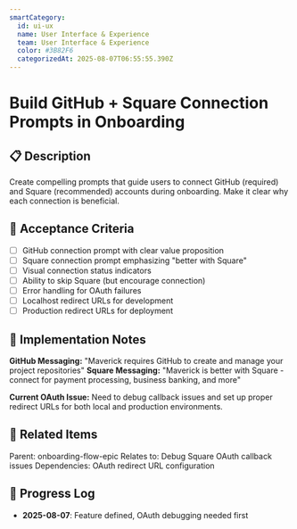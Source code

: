 ```yaml
---
smartCategory:
  id: ui-ux
  name: User Interface & Experience
  team: User Interface & Experience
  color: #3B82F6
  categorizedAt: 2025-08-07T06:55:55.390Z
---
```




# Build GitHub + Square Connection Prompts in Onboarding

## 📋 Description

Create compelling prompts that guide users to connect GitHub (required) and Square (recommended) accounts during onboarding. Make it clear why each connection is beneficial.

## 🎯 Acceptance Criteria

- [ ] GitHub connection prompt with clear value proposition
- [ ] Square connection prompt emphasizing "better with Square"
- [ ] Visual connection status indicators
- [ ] Ability to skip Square (but encourage connection)
- [ ] Error handling for OAuth failures
- [ ] Localhost redirect URLs for development
- [ ] Production redirect URLs for deployment

## 📝 Implementation Notes

**GitHub Messaging:** "Maverick requires GitHub to create and manage your project repositories"
**Square Messaging:** "Maverick is better with Square - connect for payment processing, business banking, and more"

**Current OAuth Issue:** Need to debug callback issues and set up proper redirect URLs for both local and production environments.

## 🔗 Related Items

Parent: onboarding-flow-epic
Relates to: Debug Square OAuth callback issues
Dependencies: OAuth redirect URL configuration

## 📅 Progress Log

- **2025-08-07**: Feature defined, OAuth debugging needed first